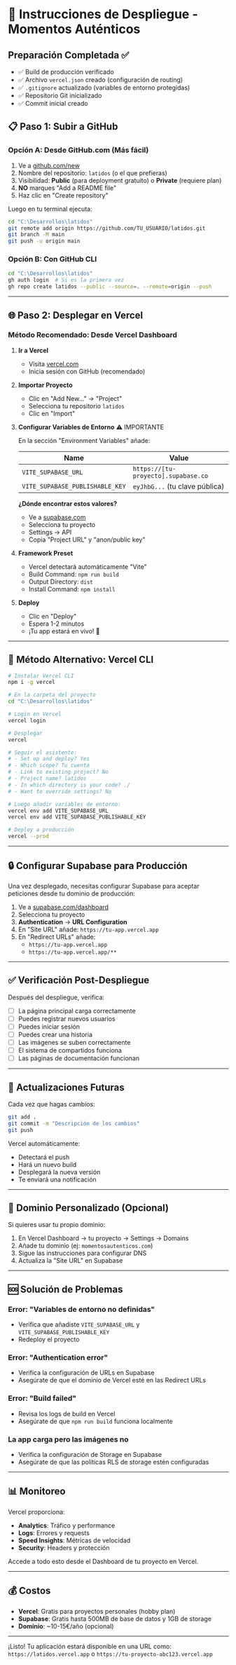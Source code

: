 # 🚀 Instrucciones de Despliegue - Momentos Auténticos

## Preparación Completada ✅

- ✅ Build de producción verificado
- ✅ Archivo `vercel.json` creado (configuración de routing)
- ✅ `.gitignore` actualizado (variables de entorno protegidas)
- ✅ Repositorio Git inicializado
- ✅ Commit inicial creado

## 📋 Paso 1: Subir a GitHub

### Opción A: Desde GitHub.com (Más fácil)

1. Ve a [github.com/new](https://github.com/new)
2. Nombre del repositorio: `latidos` (o el que prefieras)
3. Visibilidad: **Public** (para deployment gratuito) o **Private** (requiere plan)
4. **NO** marques "Add a README file"
5. Haz clic en "Create repository"

Luego en tu terminal ejecuta:

```bash
cd "C:\Desarrollos\latidos"
git remote add origin https://github.com/TU_USUARIO/latidos.git
git branch -M main
git push -u origin main
```

### Opción B: Con GitHub CLI

```bash
cd "C:\Desarrollos\latidos"
gh auth login  # Si es la primera vez
gh repo create latidos --public --source=. --remote=origin --push
```

---

## 🌐 Paso 2: Desplegar en Vercel

### Método Recomendado: Desde Vercel Dashboard

1. **Ir a Vercel**
   - Visita [vercel.com](https://vercel.com)
   - Inicia sesión con GitHub (recomendado)

2. **Importar Proyecto**
   - Clic en "Add New..." → "Project"
   - Selecciona tu repositorio `latidos`
   - Clic en "Import"

3. **Configurar Variables de Entorno** ⚠️ IMPORTANTE

   En la sección "Environment Variables" añade:

   | Name | Value |
   |------|-------|
   | `VITE_SUPABASE_URL` | `https://[tu-proyecto].supabase.co` |
   | `VITE_SUPABASE_PUBLISHABLE_KEY` | `eyJhbG...` (tu clave pública) |

   **¿Dónde encontrar estos valores?**
   - Ve a [supabase.com](https://supabase.com/dashboard)
   - Selecciona tu proyecto
   - Settings → API
   - Copia "Project URL" y "anon/public key"

4. **Framework Preset**
   - Vercel detectará automáticamente "Vite"
   - Build Command: `npm run build`
   - Output Directory: `dist`
   - Install Command: `npm install`

5. **Deploy**
   - Clic en "Deploy"
   - Espera 1-2 minutos
   - ¡Tu app estará en vivo! 🎉

---

## 🔧 Método Alternativo: Vercel CLI

```bash
# Instalar Vercel CLI
npm i -g vercel

# En la carpeta del proyecto
cd "C:\Desarrollos\latidos"

# Login en Vercel
vercel login

# Desplegar
vercel

# Seguir el asistente:
# - Set up and deploy? Yes
# - Which scope? Tu cuenta
# - Link to existing project? No
# - Project name? latidos
# - In which directory is your code? ./
# - Want to override settings? No

# Luego añadir variables de entorno:
vercel env add VITE_SUPABASE_URL
vercel env add VITE_SUPABASE_PUBLISHABLE_KEY

# Deploy a producción
vercel --prod
```

---

## 🔒 Configurar Supabase para Producción

Una vez desplegado, necesitas configurar Supabase para aceptar peticiones desde tu dominio de producción:

1. Ve a [supabase.com/dashboard](https://supabase.com/dashboard)
2. Selecciona tu proyecto
3. **Authentication** → **URL Configuration**
4. En "Site URL" añade: `https://tu-app.vercel.app`
5. En "Redirect URLs" añade:
   - `https://tu-app.vercel.app`
   - `https://tu-app.vercel.app/**`

---

## ✅ Verificación Post-Despliegue

Después del despliegue, verifica:

- [ ] La página principal carga correctamente
- [ ] Puedes registrar nuevos usuarios
- [ ] Puedes iniciar sesión
- [ ] Puedes crear una historia
- [ ] Las imágenes se suben correctamente
- [ ] El sistema de compartidos funciona
- [ ] Las páginas de documentación funcionan

---

## 🔄 Actualizaciones Futuras

Cada vez que hagas cambios:

```bash
git add .
git commit -m "Descripción de los cambios"
git push
```

Vercel automáticamente:
- Detectará el push
- Hará un nuevo build
- Desplegará la nueva versión
- Te enviará una notificación

---

## 📱 Dominio Personalizado (Opcional)

Si quieres usar tu propio dominio:

1. En Vercel Dashboard → tu proyecto → Settings → Domains
2. Añade tu dominio (ej: `momentosautenticos.com`)
3. Sigue las instrucciones para configurar DNS
4. Actualiza la "Site URL" en Supabase

---

## 🆘 Solución de Problemas

### Error: "Variables de entorno no definidas"
- Verifica que añadiste `VITE_SUPABASE_URL` y `VITE_SUPABASE_PUBLISHABLE_KEY`
- Redeploy el proyecto

### Error: "Authentication error"
- Verifica la configuración de URLs en Supabase
- Asegúrate de que el dominio de Vercel esté en las Redirect URLs

### Error: "Build failed"
- Revisa los logs de build en Vercel
- Asegúrate de que `npm run build` funciona localmente

### La app carga pero las imágenes no
- Verifica la configuración de Storage en Supabase
- Asegúrate de que las políticas RLS de storage estén configuradas

---

## 📊 Monitoreo

Vercel proporciona:
- **Analytics**: Tráfico y performance
- **Logs**: Errores y requests
- **Speed Insights**: Métricas de velocidad
- **Security**: Headers y protección

Accede a todo esto desde el Dashboard de tu proyecto en Vercel.

---

## 💰 Costos

- **Vercel**: Gratis para proyectos personales (hobby plan)
- **Supabase**: Gratis hasta 500MB de base de datos y 1GB de storage
- **Dominio**: ~10-15€/año (opcional)

---

¡Listo! Tu aplicación estará disponible en una URL como:
`https://latidos.vercel.app` o `https://tu-proyecto-abc123.vercel.app`
